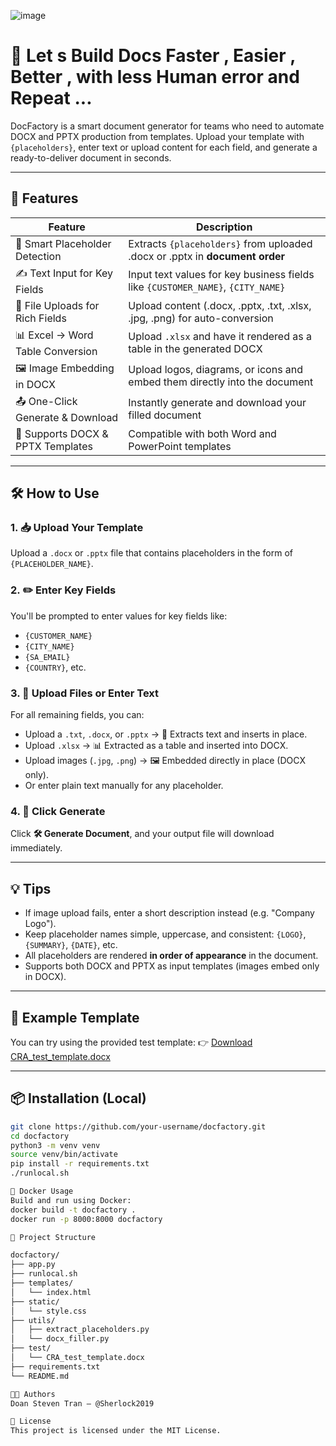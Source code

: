 
![image](https://github.com/user-attachments/assets/e6f44f8d-5850-4b0d-93dc-125b20a417bc)




# 📄 Let s Build  Docs Faster , Easier , Better , with less Human error and Repeat ...



DocFactory is a smart document generator for teams who need to automate DOCX and PPTX production from templates. Upload your template with `{placeholders}`, enter text or upload content for each field, and generate a ready-to-deliver document in seconds.

---

## 🚀 Features

| Feature                          | Description                                                                 |
|----------------------------------|-----------------------------------------------------------------------------|
| 🧠 Smart Placeholder Detection   | Extracts `{placeholders}` from uploaded .docx or .pptx in **document order** |
| ✍️ Text Input for Key Fields     | Input text values for key business fields like `{CUSTOMER_NAME}`, `{CITY_NAME}` |
| 📁 File Uploads for Rich Fields  | Upload content (.docx, .pptx, .txt, .xlsx, .jpg, .png) for auto-conversion |
| 📊 Excel → Word Table Conversion | Upload `.xlsx` and have it rendered as a table in the generated DOCX       |
| 🖼️ Image Embedding in DOCX       | Upload logos, diagrams, or icons and embed them directly into the document |
| 📤 One-Click Generate & Download | Instantly generate and download your filled document                        |
| 🧩 Supports DOCX & PPTX Templates| Compatible with both Word and PowerPoint templates                          |

---

## 🛠 How to Use

### 1. 📥 Upload Your Template

Upload a `.docx` or `.pptx` file that contains placeholders in the form of `{PLACEHOLDER_NAME}`.

### 2. ✏️ Enter Key Fields

You'll be prompted to enter values for key fields like:
- `{CUSTOMER_NAME}`
- `{CITY_NAME}`
- `{SA_EMAIL}`
- `{COUNTRY}`, etc.

### 3. 📎 Upload Files or Enter Text

For all remaining fields, you can:
- Upload a `.txt`, `.docx`, or `.pptx` → 📃 Extracts text and inserts in place.
- Upload `.xlsx` → 📊 Extracted as a table and inserted into DOCX.
- Upload images (`.jpg`, `.png`) → 🖼️ Embedded directly in place (DOCX only).
- Or enter plain text manually for any placeholder.

### 4. 🧾 Click Generate

Click **🛠 Generate Document**, and your output file will download immediately.

---

## 💡 Tips

- If image upload fails, enter a short description instead (e.g. "Company Logo").
- Keep placeholder names simple, uppercase, and consistent: `{LOGO}`, `{SUMMARY}`, `{DATE}`, etc.
- All placeholders are rendered **in order of appearance** in the document.
- Supports both DOCX and PPTX as input templates (images embed only in DOCX).

---

## 🧪 Example Template

You can try using the provided test template:
👉 [Download CRA_test_template.docx](./CRA_test_template.docx)

---

## 📦 Installation (Local)

```bash
git clone https://github.com/your-username/docfactory.git
cd docfactory
python3 -m venv venv
source venv/bin/activate
pip install -r requirements.txt
./runlocal.sh

🐳 Docker Usage
Build and run using Docker:
docker build -t docfactory .
docker run -p 8000:8000 docfactory

📁 Project Structure

docfactory/
├── app.py
├── runlocal.sh
├── templates/
│   └── index.html
├── static/
│   └── style.css
├── utils/
│   ├── extract_placeholders.py
│   └── docx_filler.py
├── test/
│   └── CRA_test_template.docx
├── requirements.txt
└── README.md

🧑‍💻 Authors
Doan Steven Tran – @Sherlock2019

📄 License
This project is licensed under the MIT License.
